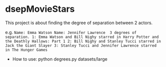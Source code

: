 # dsepMovieStars
This project is about finding the degree of separation between 2 actors. 

e.g. 
`Name: Emma Watson
Name: Jennifer Lawrence 
3 degrees of separation.
1: Emma Watson and Bill Nighy starred in Harry Potter and the Deathly Hallows: Part 1
2: Bill Nighy and Stanley Tucci starred in Jack the Giant Slayer
3: Stanley Tucci and Jennifer Lawrence starred in The Hunger Games`


* How to use:
python degrees.py datasets/large

